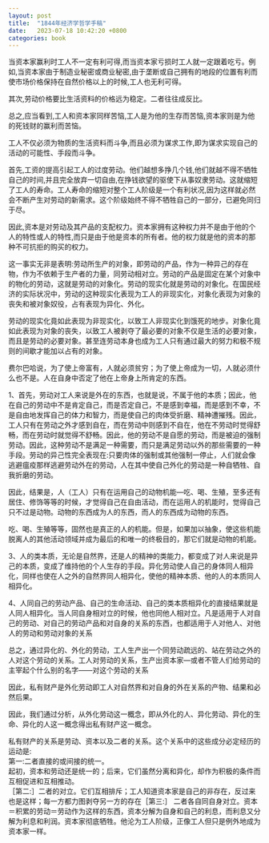 ```yaml
---
layout: post
title:  "1844年经济学哲学手稿"
date:   2023-07-18 10:42:20 +0800
categories: book
---
```

当资本家赢利时工人不一定有利可得,而当资本家亏损时工人就一定跟着吃亏。例如,当资本家由于制造业秘密或商业秘密,由于垄断或自己拥有的地段的位置有利而使市场价格保持在自然价格以上的时候,工人也无利可得。  
  
其次,劳动价格要比生活资料的价格远为稳定。二者往往成反比。
  
总之,应当看到,工人和资本家同样苦恼,工人是为他的生存而苦恼,资本家则是为他的死钱财的赢利而苦恼。  
  
工人不仅必须为物质的生活资料而斗争,而且必须为谋求工作,即为谋求实现自己的活动的可能性、手段而斗争。  
          
首先,工资的提高引起工人的过度劳动。他们越想多挣几个钱,他们就越不得不牺牲自己的时间,并且完全放弃一切自由,在挣钱欲望的驱使下从事奴隶劳动。这就缩短了工人的寿命。工人寿命的缩短对整个工人阶级是一个有利状况,因为这样就必然会不断产生对劳动的新需求。这个阶级始终不得不牺牲自己的一部分，已避免同归于尽。  
  
因此,资本是对劳动及其产品的支配权力。资本家拥有这种权力并不是由于他的个人的特性或人的特性,而只是由于他是资本的所有者。他的权力就是他的资本的那种不可抗拒的购买的权力。  

这一事实无非是表明:劳动所生产的对象，即劳动的产品，作为一种异己的存在物，作为不依赖于生产者的力量，同劳动相对立。劳动的产品是固定在某个对象中的物化的劳动，这就是劳动的对象化。劳动的现实化就是劳动的对象化。在国民经济的实际状况中，劳动的这种现实化表现为工人的非现实化，对象化表现为对象的丧失和被对象奴役，占有表现为异化、外化。  
  
劳动的现实化竟如此表现为非现实化，以致工人非现实化到饿死的地步。对象化竟如此表现为对象的丧失，以致工人被剥夺了最必要的对象不仅是生活的必要对象，而且是劳动的必要对象。甚至连劳动本身也成为工人只有通过最大的努力和极不规则的间歇才能加以占有的对象。  
  
费尔巴哈说，为了使上帝富有，人就必须贫穷；为了使上帝成为一切，人就必须什么也不是。人在自身中否定了他在上帝身上所肯定的东西。  
  
1、首先，劳动对工人来说是外在的东西，也就是说，不属于他的本质；因此，他在自己的劳动中不是肯定自己，而是否定自己，不是感到幸福，而是感到不幸，不是自由地发挥自己的体力和智力，而是使自己的肉体受折磨、精神遭摧残。因此，工人只有在劳动之外才感到自在，而在劳动中则感到不自在，他在不劳动时觉得舒畅，而在劳动时就觉得不舒畅。因此，他的劳动不是自愿的劳动，而是被迫的强制劳动。因此，这种劳动不是满足一种需要，而只是满足劳动以外的那些需要的一种手段。劳动的异己性完全表现在:只要肉体的强制或其他强制一停止，人们就会像逃避瘟疫那样逃避劳动外在的劳动，人在其中使自己外化的劳动是一种自牺牲、自我折磨的劳动。  
  
因此，结果是，人（工人）只有在运用自己的动物机能—吃、喝、生殖，至多还有居住、修饰等等的时候，才觉得自己在自由活动，而在运用人的机能时，觉得自己只不过是动物。动物的东西成为人的东西，而人的东西成为动物的东西。  
  
吃、喝、生殖等等，固然也是真正的人的机能。但是，如果加以抽象，使这些机能脱离人的其他活动领域并成为最后的和唯一的终极目的，那它们就是动物的机能。  
  
3、人的类本质，无论是自然界，还是人的精神的类能力，都变成了对人来说是异己的本质，变成了维持他的个人生存的手段。异化劳动使人自己的身体同人相异化，同样也使在人之外的自然界同人相异化，使他的精神本质、他的人的本质同人相异化。  
  
4、人同自己的劳动产品、自己的生命活动、自己的类本质相异化的直接结果就是人同人相异化。当人同自身相对立的时候，他也同他人相对立。凡是适用于人对自己的劳动、对自己的劳动产品和对自身的关系的东西，也都适用于人对他人、对他人的劳动和劳动对象的关系  
  
总之，通过异化的、外化的劳动，工人生产出一个同劳动疏远的、站在劳动之外的人对这个劳动的关系。工人对劳动的关系，生产出资本家—或者不管人们给劳动的主宰起个什么别的名字——对这个劳动的关系  
  
因此，私有财产是外化劳动即工人对自然界和对自身的外在关系的产物、结果和必然后果。  
  
因此，我们通过分析，从外化劳动这一概念，即从外化的人、异化劳动、异化的生命、异化的人这一概念得出私有财产这一概念。 
  
私有财产的关系是劳动、资本以及二者的关系。这个关系中的这些成分必定经历的运动是:  
第一:二者直接的或间接的统一。  
起初，资本和劳动还是统一的；后来，它们虽然分离和异化，却作为积极的条件而互相促进和互相推动。  
［第二:］二者的对立。它们互相排斥；工人知道资本家是自己的非存在，反过来也是这样；每一方都力图剥夺另一方的存在［第三:］  二者各自同自身对立。资本＝积累的劳动＝劳动作为这样的东西，资本分解为自身和自己的利息，而利息又分解为利息和利润。资本家彻底牺牲。他沦为工人阶级，正像工人但只是例外地成为资本家一样。  
  
        
  


